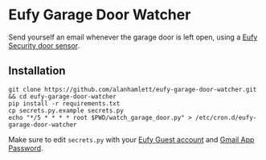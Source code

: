 # Eufy Garage Door Watcher

Send yourself an email whenever the garage door is left open, using a [Eufy Security door sensor][sensor].

## Installation

    git clone https://github.com/alanhamlett/eufy-garage-door-watcher.git && cd eufy-garage-door-watcher
    pip install -r requirements.txt
    cp secrets.py.example secrets.py
    echo "*/5 * * * * root $PWD/watch_garage_door.py" > /etc/cron.d/eufy-garage-door-watcher

Make sure to edit `secrets.py` with your [Eufy Guest account][guest account] and [Gmail App Password][gmail].

[sensor]: https://www.eufylife.com/products/variant/entry-sensor/T89000D4
[guest account]: https://communitysecurity.eufylife.com/t/adding-family-guest/101321/8
[gmail]: https://myaccount.google.com/apppasswords
